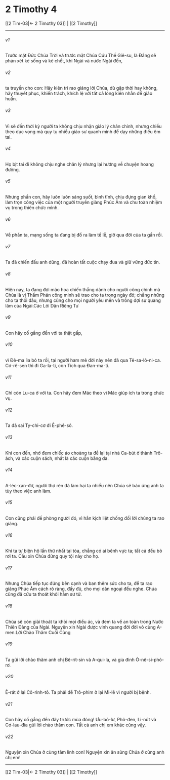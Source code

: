 # 2 Timothy 4

[[2 Tim-03|← 2 Timothy 03]] | [[2 Timothy]]
***



###### v1 
Trước mặt Đức Chúa Trời và trước mặt Chúa Cứu Thế Giê-su, là Đấng sẽ phán xét kẻ sống và kẻ chết, khi Ngài và nước Ngài đến, 

###### v2 
ta truyền cho con: Hãy kiên trì rao giảng lời Chúa, dù gặp thời hay không, hãy thuyết phục, khiển trách, khích lệ với tất cả lòng kiên nhẫn để giáo huấn. 

###### v3 
Vì sẽ đến thời kỳ người ta không chịu nhận giáo lý chân chính, nhưng chiều theo dục vọng mà quy tụ nhiều giáo sư quanh mình để dạy những điều êm tai. 

###### v4 
Họ bịt tai đi không chịu nghe chân lý nhưng lại hướng về chuyện hoang đường. 

###### v5 
Nhưng phần con, hãy luôn luôn sáng suốt, bình tĩnh, chịu đựng gian khổ, làm trọn công việc của một người truyền giảng Phúc Âm và chu toàn nhiệm vụ trong thiên chức mình. 

###### v6 
Về phần ta, mạng sống ta đang bị đổ ra làm tế lễ, giờ qua đời của ta gần rồi. 

###### v7 
Ta đã chiến đấu anh dũng, đã hoàn tất cuộc chạy đua và giữ vững đức tin. 

###### v8 
Hiện nay, ta đang đợi mão hoa chiến thắng dành cho người công chính mà Chúa là vị Thẩm Phán công minh sẽ trao cho ta trong ngày đó; chẳng những cho ta thôi đâu, nhưng cũng cho mọi người yêu mến và trông đợi sự quang lâm của Ngài.Các Lời Dặn Riêng Tư 

###### v9 
Con hãy cố gắng đến với ta thật gấp, 

###### v10 
vì Đê-ma lìa bỏ ta rồi, tại người ham mê đời này nên đã qua Tê-sa-lô-ni-ca. Cơ-rê-sen thì đi Ga-la-ti, còn Tích qua Đan-ma-ti. 

###### v11 
Chỉ còn Lu-ca ở với ta. Con hãy đem Mác theo vì Mác giúp ích ta trong chức vụ. 

###### v12 
Ta đã sai Ty-chi-cơ đi Ê-phê-sô. 

###### v13 
Khi con đến, nhớ đem chiếc áo choàng ta để lại tại nhà Ca-bút ở thành Trô-ách, và các cuộn sách, nhất là các cuộn bằng da. 

###### v14 
A-léc-xan-đơ, người thợ rèn đã làm hại ta nhiều nên Chúa sẽ báo ứng anh ta tùy theo việc anh làm. 

###### v15 
Con cũng phải đề phòng người đó, vì hắn kịch liệt chống đối lời chúng ta rao giảng. 

###### v16 
Khi ta tự biện hộ lần thứ nhất tại tòa, chẳng có ai bênh vực ta; tất cả đều bỏ rơi ta. Cầu xin Chúa đừng quy tội này cho họ. 

###### v17 
Nhưng Chúa tiếp tục đứng bên cạnh và ban thêm sức cho ta, để ta rao giảng Phúc Âm cách rõ ràng, đầy đủ, cho mọi dân ngoại đều nghe. Chúa cũng đã cứu ta thoát khỏi hàm sư tử. 

###### v18 
Chúa sẽ còn giải thoát ta khỏi mọi điều ác, và đem ta về an toàn trong Nước Thiên Đàng của Ngài. Nguyện xin Ngài được vinh quang đời đời vô cùng A-men.Lời Chào Thăm Cuối Cùng 

###### v19 
Ta gửi lời chào thăm anh chị Bê-rít-sin và A-qui-la, và gia đình Ô-nê-si-phô-rơ. 

###### v20 
Ê-rát ở lại Cô-rinh-tô. Ta phải để Trô-phim ở lại Mi-lê vì người bị bệnh. 

###### v21 
Con hãy cố gắng đến đây trước mùa đông! Ưu-bô-lư, Phô-đen, Li-nút và Cơ-lau-đia gửi lời chào thăm con. Tất cả anh chị em khác cũng vậy. 

###### v22 
Nguyện xin Chúa ở cùng tâm linh con! Nguyện xin ân sủng Chúa ở cùng anh chị em!

***
[[2 Tim-03|← 2 Timothy 03]] | [[2 Timothy]]
